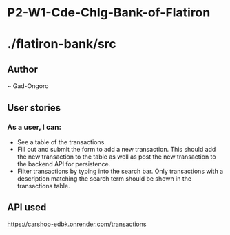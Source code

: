 # P2-W1-Cde-Chlg-Bank-of-Flatiron

# ./flatiron-bank/src

## Author 
~ Gad-Ongoro

## User stories
### As a user, I can:
* See a table of the transactions.
* Fill out and submit the form to add a new transaction. This should add the new transaction to the table as well as post the new transaction to the backend API for persistence.
* Filter transactions by typing into the search bar. Only transactions with a description matching the search term should be shown in the transactions table.

## API used
https://carshop-edbk.onrender.com/transactions